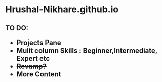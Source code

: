 <h1>Hrushal-Nikhare.github.io
</h1>
<h2>
TO DO:
<ul>
<li> Projects Pane
<li> Mulit column Skills : Beginner,Intermediate, Expert etc
<li> <strike> Revamp? </strike>
<li> More Content
</ul>
</h2>
